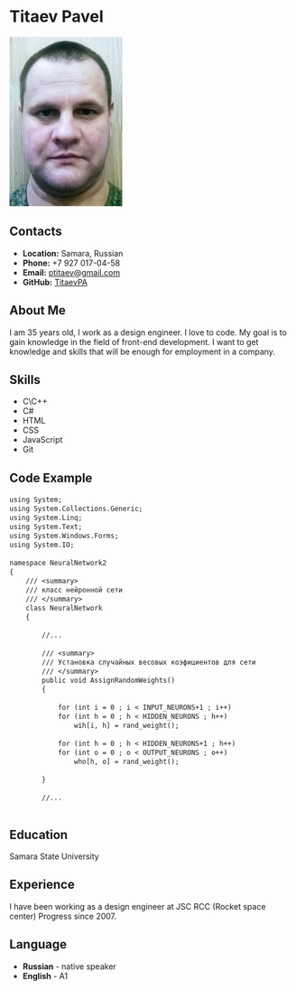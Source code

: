 # Titaev Pavel

![Фото](foto.jpg)

## Contacts

* **Location:** Samara, Russian
* **Phone:** +7 927 017-04-58
* **Email:** ptitaev@gmail.com
* **GitHub:** [TitaevPA](https://github.com/TitaevPA)

## About Me

I am 35 years old, I work as a design engineer. I love to code. My goal is to gain knowledge in the field of front-end development. I want to get knowledge and skills that will be enough for employment in a company.

## Skills

* С\С++
* С#
* HTML
* CSS
* JavaScript
* Git

## Code Example

```
using System;
using System.Collections.Generic;
using System.Linq;
using System.Text;
using System.Windows.Forms;
using System.IO;

namespace NeuralNetwork2
{
    /// <summary> 
    /// класс нейронной сети
    /// </summary>
    class NeuralNetwork
    {

        //...

        /// <summary>
        /// Установка случайных весовых коэфициентов для сети
        /// </summary>
        public void AssignRandomWeights()
        {

            for (int i = 0 ; i < INPUT_NEURONS+1 ; i++) 
            for (int h = 0 ; h < HIDDEN_NEURONS ; h++) 
                wih[i, h] = rand_weight();

            for (int h = 0 ; h < HIDDEN_NEURONS+1 ; h++) 
            for (int o = 0 ; o < OUTPUT_NEURONS ; o++) 
                who[h, o] = rand_weight();

        }

        //...


```

## Education

Samara State University

## Experience

I have been working as a design engineer at JSC RCC (Rocket space center) Progress since 2007.

## Language

* **Russian** - native speaker
* **English** - A1
